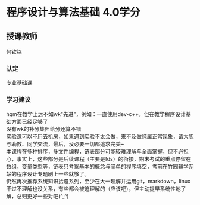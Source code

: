 # 程序设计与算法基础  4.0学分
## 授课教师
何钦铭

### 认定
专业基础课

### 学习建议
hqm在教学上远不如wk"先进"，例如：一直使用dev-c++，但在教学程序设计基础方面已经足够了  
没有wk的补分集但给分还算不错  
实验课可以不用去机房，如果遇到实验不太会做，来不及做纯属正常现象，请大胆与助教、同学交流，最后，没必要一切都追求完美~  
本课程在多种排序，多文件编程，链表部分可能较难理解与全面掌握，但不必担心，事实上，这些部分是后续课程（主要是fds）的衔接，期末考试的重点停留在数组，变量类型等，链表只考察基本的概念与简单的程序填空，考前在竹园辅学网站的程序设计专题刷上一些就够了。  
仍然再次推荐系统知识拾遗系列，至少在大一理解并运用git，markdown，linux  
不过不理解也没关系，有些都会被迫理解的（应该吧），但主动提早系统性地了解，总归更好一些对吧(*^_^*)  